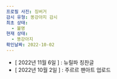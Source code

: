 ```yaml
---
프로필 사진: 징버거
감시 유형: 똥강아지 감시
최초 상태:
  - 불명
현재 상태:
  - 똥강아지
확인날짜: 2022-10-02
---
```

- [ 2022년 11월 6일 ] : 뉴릴파 칭찬글
- [ 2022년 10월 2일 ] : 주르르 팬아트 업로드